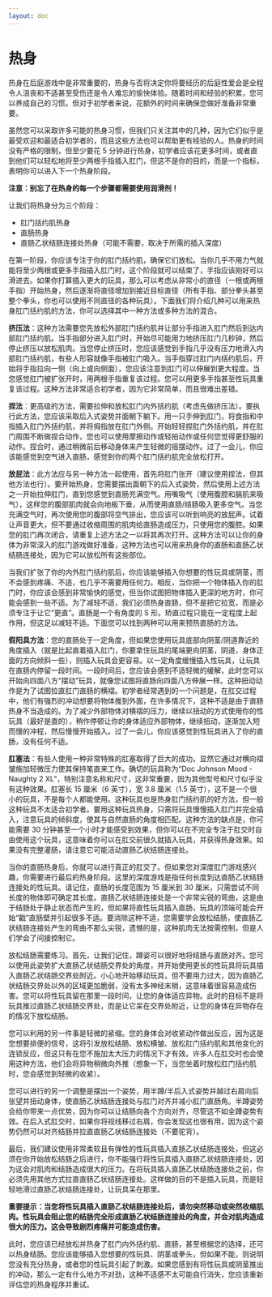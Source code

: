 ```yaml
---
layout: doc
---
```

# 热身

热身在后庭游戏中是非常重要的，热身与否将决定你将要经历的后庭性爱会是全程令人沮丧和不适甚至受伤还是令人难忘的愉快体验。随着时间和经验的积累，您可以养成自己的习惯。但对于初学者来说，花额外的时间来确保您做好准备非常重要。

虽然您可以采取许多可能的热身习惯，但我们只关注其中的几种，因为它们似乎是最受欢迎和最适合初学者的，而且这些方法也可以帮助更有经验的人。热身的时间没有严格的限制，但至少要花 5 分钟进行热身，初学者应该花更多时间，或者直到他们可以轻松地将至少两根手指插入肛门，但这不是你的目的，而是一个指标，表明你可以进入下一个热身阶段。

**注意：别忘了在热身的每一个步骤都需要使用润滑剂！**

让我们将热身分为三个阶段：

+   肛门括约肌热身
+   直肠热身
+   直肠乙状结肠连接处热身（可能不需要，取决于所需的插入深度）

在第一阶段，你应该专注于你的肛门括约肌，确保它们放松。当你几乎不用力气就能将至少两根或更多手指插入肛门时，这个阶段就可以结束了，手指应该刚好可以滑进去。如果你打算插入更大的玩具，那么可以考虑从非常小的直径（一根或两根手指）开始热身，然后逐渐将直径增加到接近目标直径（所有手指、部分拳头甚至整个拳头，你也可以使用不同直径的各种玩具）。下面我们将介绍几种可以用来热身肛门括约肌的方法，你可以选择其中一种方法或多种方法的混合。

**挤压法**：这种方法需要您先放松外部肛门括约肌并让部分手指进入肛门然后到达内部肛门括约肌。当手指部分进入肛门时，开始尽可能用力地挤压肛门几秒钟，然后停止挤压以放松肌肉。当您停止挤压时，您应该感觉到手指几乎没有压力地滑入内部肛门括约肌，有些人形容就像手指被肛门吸入。当手指穿过肛门内括约肌后，开始将手指拉向一侧（向上或向侧面），您应该注意到肛门可以伸展到更大程度。当您感觉肛门被扩张开时，用两根手指重复该过程。您可以用更多手指甚至性玩具重复该过程。这种方法非常适合初学者，因为它非常简单，而且很难出差错。

**捏法**：更高级的方法，需要拉伸和放松肛门内外括约肌（考虑先做挤压法）。要执行此方法，您应该采取后入式姿势并面朝下躺下。用一只手伸到肛门，将食指和中指插入肛门外括约肌，并将拇指放在肛门外侧。开始轻轻捏肛门外括约肌，并在肛门周围不断做捏合动作，您也可以使用摩擦动作或轻拍动作或任何您觉得更舒服的动作。捏合时，通过稍微前后移动身体来产生轻微的摇摆动作。过了一会儿，你应该能感觉到空气进入直肠，感觉到你的两个肛门括约肌完全放松打开。

**放屁法**：此方法应与另一种方法一起使用，首先将肛门张开（建议使用捏法，但其他方法也行）。要开始热身，您需要摆出面朝下的后入式姿势，然后使用上述方法之一开始拉伸肛门，直到您感觉到直肠充满空气。用嘴吸气（使用腹腔和膈肌来吸气），这样您的腹部肌肉就会向地板下垂，从而使用直肠/结肠吸入更多空气。当您充满空气时，再次使用您的腹部将空气排出，您应该可以听到响亮的放屁声。试着让声音更大，但不要通过收缩周围的肌肉给直肠造成压力，只使用您的腹腔。如果您的肛门再次闭合，请重复上述方法之一以将其再次打开。这种方法可以让你的身体为非常深入的肛门游戏做好准备，这种方法也可以用来热身你的直肠和直肠乙状结肠连接处，因为它可以放松所有这些部位。

当我们扩张了你的内外肛门括约肌后，你应该能够插入你想要的性玩具或阴茎，而不会感到疼痛、不适，也几乎不需要用任何力。相反，当你把一个物体插入你的肛门时，你应该会感到非常愉快的感觉，但当你试图把物体插入更深的地方时，你可能会感到一些不适。为了减轻不适，我们必须热身直肠，但不是把它拉宽，而是必须专注于让它“更直”。直肠是一个有角度的 S 形。矫直过程只能在一定程度上起作用，但这足以减轻不适。下面您可以找到两种可以用来预热直肠的方法。

**假阳具方法**：您的直肠处于一定角度，但如果您使用玩具底部向阴茎/阴道靠近的角度插入（就是比起直着插入肛门，你要拿住玩具的尾端更向阴茎，阴道，身体正面的方向倾斜一些），则插入玩具会更容易。以一定角度缓慢插入性玩具，让玩具在直肠内停留一段时间。一段时间后，您应该会感到不适轻微的缓解，此时您可以开始向四面八方“摆动”玩具，就像您试图将直肠向四面八方伸展一样。这种扭动动作是为了试图拉直肛门直肠的横褶。初学者经常遇到的一个问题是，在肛交过程中，他们有强烈的冲动想要将物体推到外面，在许多情况下，这种不适是由于直肠热身不当造成的。为了减少外部物体对横褶的压力，继续以扭动的方式使用你的性玩具（最好是直的），稍作停顿让你的身体适应外部物体，继续扭动，逐渐加入短而慢的冲程，然后慢慢开始插入。过了一会儿，你应该感觉到性玩具进入了你的直肠，没有任何不适。

**肛塞法**：有些人使用一种非常特殊的肛塞取得了巨大的成功，显然它通过对横向褶皱施加轻微压力使其保持笔直来工作。确切的玩具称为“Doc Johnson Mood - Naughty 2 XL”，特别注意名称和尺寸，这非常重要，因为其他型号和尺寸似乎没有这种效果。肛塞长 15 厘米（6 英寸），宽 3.8 厘米（1.5 英寸），这不是一个很小的玩具，不是每个人都能使用。这种玩具也是热身肛门括约肌的好方法，但一般这种玩具不太适合初学者。要用这种玩具热身，只需将玩具慢慢插入肛门并完全插入，注意玩具的倾斜度，使其与自然直肠的角度相匹配。这种方法的缺点是，你可能需要 30 分钟甚至一个小时才能感受到效果，但你可以在不完全专注于肛交时自由使用这个玩具，这意味着你可以在肛交前很久就插入玩具，并获得热身效果。如果没有完整灌肠，请注意它可能活动直肠乙状结肠连接处。

当你的直肠热身后，你就可以进行真正的肛交了。但如果您对深度肛门游戏感兴趣，你需要进行最后的热身阶段。这里的深度游戏是指任何长度到达直肠乙状结肠连接处的性玩具。请记住，直肠的长度范围为 15 厘米到 30 厘米，只需尝试不同长度的物体即可确定其长度。直肠乙状结肠连接处是一个非常尖锐的弯曲，这是由于结肠处于静止状态而产生的，但如果将直性玩具插入直肠，玩具的顶端可能会开始“戳”直肠壁并引起很多不适。要消除这种不适，您需要学会放松结肠，使直肠乙状结肠连接处产生的弯曲不那么尖锐，遗憾的是，这种肌肉无法按需控制，但是人们学会了间接控制它。

放松结肠需要练习。首先，让我们记住，蹲姿可以很好地将结肠与直肠对齐。您可以使用此姿势扩大直肠乙状结肠交界处的角度，并开始使用更长的性玩具将玩具插入直肠乙状结肠交界处附近。小心地开始移动玩具，但不要用力过大，因为直肠乙状结肠交界处以外的区域更加脆弱，没有太多神经末梢，这意味着很容易造成伤害。您可以将性玩具留在那里一段时间，让您的身体适应异物。此时的目标不是将玩具推过直肠乙状结肠交界处，而是让它呆在交界处附近，让您的身体在异物存在的情况下放松结肠。

您可以利用的另一件事是轻微的紧缩。您的身体会对收紧动作做出反应，因为这是您想要排便的信号，这将引发放松结肠、放松横皱、放松肛门括约肌和其他变化的连锁反应，但这只有在您不施加太大压力的情况下才有效。许多人在肛交时也会使用这种方法，他们会将异物稍微向外推（想象一下，当您坐着时放松肛门括约肌时，您会感觉到轻微的收紧）。

您可以进行的另一个调整是摆出一个姿势，用半蹲/半后入式姿势并越过右肩向后张望并扭动身体，使直肠乙状结肠连接处与肛门对齐并减小肛门直肠角。半蹲姿势会给你带来一点优势，因为你可以让结肠向各个方向对齐，尽管这不如全蹲姿势有效。在后入式肛交时，如果你将视线移过右肩，你会发现这也很有用，因为这个姿势仍然可以对齐结肠并拉直直肠乙状结肠连接处（不要驼背）。

最后，我们建议使用非常柔软且有弹性的性玩具插入直肠乙状结肠连接处，但这必须在你开始放松结肠之后进行，你不能强行将性玩具插入直肠乙状结肠连接处，因为这会对肌肉和结肠造成很大的压力。在将玩具插入直肠乙状结肠连接处之前，你必须先用其他方式拉直直肠乙状结肠连接处。这样做的目的不是插入玩具，而是轻轻地滑过直肠乙状结肠连接处，让玩具呆在那里。

**重要提示：当您将性玩具插入直肠乙状结肠连接处后，请勿突然移动或突然收缩肌肉。性玩具会阻止您的结肠完全形成直肠乙状结肠连接处的角度，并会对肌肉造成很大的压力。这会导致剧烈疼痛并可能造成伤害。**

此时，您应该已经放松并热身了肛门内外括约肌、直肠，甚至根据您的选择，还可以热身结肠。您应该能够插入您想要的性玩具、阴茎或拳头，但如果不能，则说明您没有充分热身，或者您的性玩具引起了刺激。如果您感到有将性玩具或阴茎推出的冲动，那么一定有什么地方不对劲，这种不适感不太可能自行消失，您应该重新评估您的热身程序并重试。